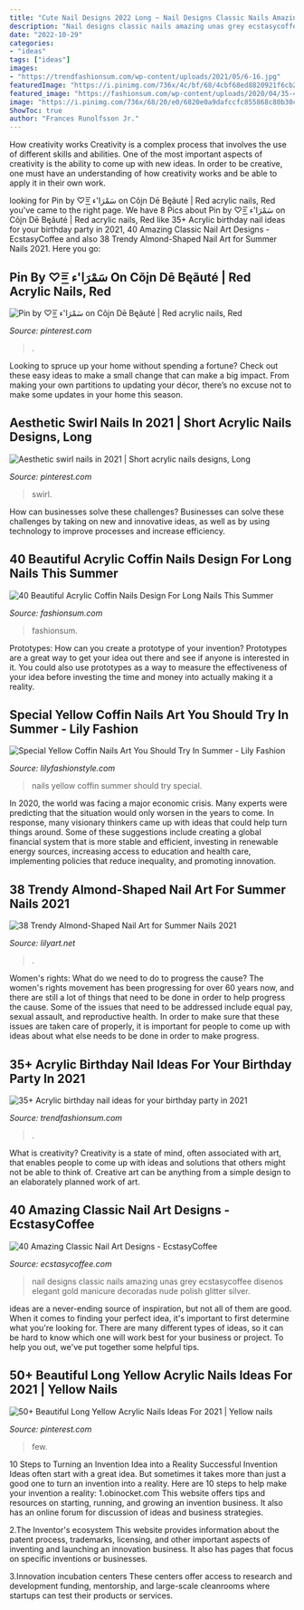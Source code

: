 ```yaml
---
title: "Cute Nail Designs 2022 Long ~ Nail Designs Classic Nails Amazing Unas Grey Ecstasycoffee Disenos Elegant Gold Manicure Decoradas Nude Polish Glitter Silver"
description: "Nail designs classic nails amazing unas grey ecstasycoffee disenos elegant gold manicure decoradas nude polish glitter silver"
date: "2022-10-29"
categories:
- "ideas"
tags: ["ideas"]
images:
- "https://trendfashionsum.com/wp-content/uploads/2021/05/6-16.jpg"
featuredImage: "https://i.pinimg.com/736x/4c/bf/68/4cbf68ed8820921f6cb248133656c902.jpg"
featured_image: "https://fashionsum.com/wp-content/uploads/2020/04/35-4.jpg"
image: "https://i.pinimg.com/736x/68/20/e0/6820e0a9dafccfc855868c80b30c1c2b.jpg"
ShowToc: true
author: "Frances Runolfsson Jr."
---
```



How creativity works
Creativity is a complex process that involves the use of different skills and abilities. One of the most important aspects of creativity is the ability to come up with new ideas. In order to be creative, one must have an understanding of how creativity works and be able to apply it in their own work.

	

		
looking for Pin by ♡=͟͟͞͞ سَمْرَا&#039;ء on Cõįn Dē Bęãuté | Red acrylic nails, Red you've came to the right page. We have 8 Pics about Pin by ♡=͟͟͞͞ سَمْرَا&#039;ء on Cõįn Dē Bęãuté | Red acrylic nails, Red like 35+ Acrylic birthday nail ideas for your birthday party in 2021, 40 Amazing Classic Nail Art Designs - EcstasyCoffee and also 38 Trendy Almond-Shaped Nail Art for Summer Nails 2021. Here you go:
		
    
## Pin By ♡=͟͟͞͞ سَمْرَا&#039;ء On Cõįn Dē Bęãuté | Red Acrylic Nails, Red

<img loading=lazy src="https://i.pinimg.com/originals/15/b9/b3/15b9b31859779932e99bb717cb96ed37.jpg" onerror="this.onerror=null;this.src='https://tse4.mm.bing.net/th?id=OIP.vs-iNtRFiAFXbfTADEuNzwHaJ4&amp;pid=15.1';" alt="Pin by ♡=͟͟͞͞ سَمْرَا&#039;ء on Cõįn Dē Bęãuté | Red acrylic nails, Red">

_Source: pinterest.com_

>. 

	

Looking to spruce up your home without spending a fortune? Check out these easy ideas to make a small change that can make a big impact. From making your own partitions to updating your décor, there’s no excuse not to make some updates in your home this season.

    
## Aesthetic Swirl Nails In 2021 | Short Acrylic Nails Designs, Long

<img loading=lazy src="https://i.pinimg.com/736x/4c/bf/68/4cbf68ed8820921f6cb248133656c902.jpg" onerror="this.onerror=null;this.src='https://tse4.mm.bing.net/th?id=OIP.vGcKH_5nVsBLW2iX-l9Y3AHaJ3&amp;pid=15.1';" alt="Aesthetic swirl nails in 2021 | Short acrylic nails designs, Long">

_Source: pinterest.com_

>swirl. 

	

How can businesses solve these challenges?
Businesses can solve these challenges by taking on new and innovative ideas, as well as by using technology to improve processes and increase efficiency.

    
## 40 Beautiful Acrylic Coffin Nails Design For Long Nails This Summer

<img loading=lazy src="https://fashionsum.com/wp-content/uploads/2020/04/35-4.jpg" onerror="this.onerror=null;this.src='https://tse1.mm.bing.net/th?id=OIP.ZDS7eVCKwxoRb7HIhpiP6QHaL6&amp;pid=15.1';" alt="40 Beautiful Acrylic Coffin Nails Design For Long Nails This Summer">

_Source: fashionsum.com_

>fashionsum. 

	

Prototypes: How can you create a prototype of your invention?
Prototypes are a great way to get your idea out there and see if anyone is interested in it. You could also use prototypes as a way to measure the effectiveness of your idea before investing the time and money into actually making it a reality.

    
## Special Yellow Coffin Nails Art You Should Try In Summer - Lily Fashion

<img loading=lazy src="https://lilyfashionstyle.com/wp-content/uploads/2020/03/31-10.jpg" onerror="this.onerror=null;this.src='https://tse1.mm.bing.net/th?id=OIP.2Vouc_u88bazARqaFVa4ZQHaK7&amp;pid=15.1';" alt="Special Yellow Coffin Nails Art You Should Try In Summer - Lily Fashion">

_Source: lilyfashionstyle.com_

>nails yellow coffin summer should try special. 

	

In 2020, the world was facing a major economic crisis. Many experts were predicting that the situation would only worsen in the years to come. In response, many visionary thinkers came up with ideas that could help turn things around. Some of these suggestions include creating a global financial system that is more stable and efficient, investing in renewable energy sources, increasing access to education and health care, implementing policies that reduce inequality, and promoting innovation.

    
## 38 Trendy Almond-Shaped Nail Art For Summer Nails 2021

<img loading=lazy src="https://lilyart.net/wp-content/uploads/2021/06/36-3.jpg" onerror="this.onerror=null;this.src='https://tse2.mm.bing.net/th?id=OIP.Su4xfo55wGYCIa_WB74XngHaLH&amp;pid=15.1';" alt="38 Trendy Almond-Shaped Nail Art for Summer Nails 2021">

_Source: lilyart.net_

>. 

	

Women's rights: What do we need to do to progress the cause?
The women's rights movement has been progressing for over 60 years now, and there are still a lot of things that need to be done in order to help progress the cause. Some of the issues that need to be addressed include equal pay, sexual assault, and reproductive health. In order to make sure that these issues are taken care of properly, it is important for people to come up with ideas about what else needs to be done in order to make progress.

    
## 35+ Acrylic Birthday Nail Ideas For Your Birthday Party In 2021

<img loading=lazy src="https://trendfashionsum.com/wp-content/uploads/2021/05/6-16.jpg" onerror="this.onerror=null;this.src='https://tse1.mm.bing.net/th?id=OIP.natCWr4ILGQoSGwzEyxdRwHaLH&amp;pid=15.1';" alt="35+ Acrylic birthday nail ideas for your birthday party in 2021">

_Source: trendfashionsum.com_

>. 

	

What is creativity?
Creativity is a state of mind, often associated with art, that enables people to come up with ideas and solutions that others might not be able to think of. Creative art can be anything from a simple design to an elaborately planned work of art.

    
## 40 Amazing Classic Nail Art Designs - EcstasyCoffee

<img loading=lazy src="http://www.ecstasycoffee.com/wp-content/uploads/2016/10/Classic-Nail-Art-Designs-19.jpg" onerror="this.onerror=null;this.src='https://tse3.mm.bing.net/th?id=OIP.qXMgOZd7K8eIHqtPWk-bhAHaLO&amp;pid=15.1';" alt="40 Amazing Classic Nail Art Designs - EcstasyCoffee">

_Source: ecstasycoffee.com_

>nail designs classic nails amazing unas grey ecstasycoffee disenos elegant gold manicure decoradas nude polish glitter silver. 

	

ideas are a never-ending source of inspiration, but not all of them are good. When it comes to finding your perfect idea, it's important to first determine what you're looking for. There are many different types of ideas, so it can be hard to know which one will work best for your business or project. To help you out, we've put together some helpful tips.

    
## 50+ Beautiful Long Yellow Acrylic Nails Ideas For 2021 | Yellow Nails

<img loading=lazy src="https://i.pinimg.com/736x/68/20/e0/6820e0a9dafccfc855868c80b30c1c2b.jpg" onerror="this.onerror=null;this.src='https://tse4.mm.bing.net/th?id=OIP.oOFo4oiLD4RzDi4oGB-nCgHaLH&amp;pid=15.1';" alt="50+ Beautiful Long Yellow Acrylic Nails Ideas For 2021 | Yellow nails">

_Source: pinterest.com_

>few. 

	

10 Steps to Turning an Invention Idea into a Reality
Successful Invention Ideas often start with a great idea. But sometimes it takes more than just a good one to turn an invention into a reality. Here are 10 steps to help make your invention a reality:
1.obinocket.com This website offers tips and resources on starting, running, and growing an invention business. It also has an online forum for discussion of ideas and business strategies.

2.The Inventor's ecosystem This website provides information about the patent process, trademarks, licensing, and other important aspects of inventing and launching an innovation business. It also has pages that focus on specific inventions or businesses.

3.Innovation incubation centers These centers offer access to research and development funding, mentorship, and large-scale cleanrooms where startups can test their products or services.

